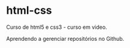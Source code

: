 # html-css
 Curso de html5 e css3 - curso em video.


Aprendendo a gerenciar repositórios no Github.